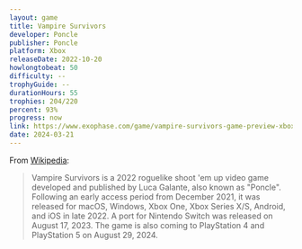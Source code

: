 ```yaml
---
layout: game
title: Vampire Survivors
developer: Poncle
publisher: Poncle
platform: Xbox
releaseDate: 2022-10-20
howlongtobeat: 50
difficulty: --
trophyGuide: --
durationHours: 55
trophies: 204/220
percent: 93%
progress: now
link: https://www.exophase.com/game/vampire-survivors-game-preview-xbox/achievements/#2209141
date: 2024-03-21
---
```


From [Wikipedia](https://en.wikipedia.org/wiki/Vampire_Survivors):

> Vampire Survivors is a 2022 roguelike shoot 'em up video game developed and published by Luca Galante, also known as "Poncle". Following an early access period from December 2021, it was released for macOS, Windows, Xbox One, Xbox Series X/S, Android, and iOS in late 2022. A port for Nintendo Switch was released on August 17, 2023. The game is also coming to PlayStation 4 and PlayStation 5 on August 29, 2024.

